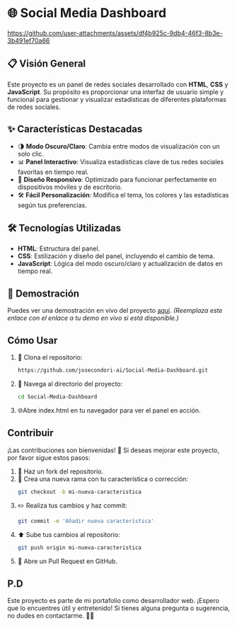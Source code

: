 # 🌐 Social Media Dashboard



https://github.com/user-attachments/assets/df4b925c-9db4-46f3-8b3e-3b491ef70a66


## 📋 Visión General
Este proyecto es un panel de redes sociales desarrollado con **HTML**, **CSS** y **JavaScript**. Su propósito es proporcionar una interfaz de usuario simple y funcional para gestionar y visualizar estadísticas de diferentes plataformas de redes sociales. 

## ✨ Características Destacadas
- 🌗 **Modo Oscuro/Claro**: Cambia entre modos de visualización con un solo clic.
- 📊 **Panel Interactivo**: Visualiza estadísticas clave de tus redes sociales favoritas en tiempo real.
- 📱 **Diseño Responsivo**: Optimizado para funcionar perfectamente en dispositivos móviles y de escritorio.
- 🛠️ **Fácil Personalización**: Modifica el tema, los colores y las estadísticas según tus preferencias.

## 🛠️ Tecnologías Utilizadas
- **HTML**: Estructura del panel.
- **CSS**: Estilización y diseño del panel, incluyendo el cambio de tema.
- **JavaScript**: Lógica del modo oscuro/claro y actualización de datos en tiempo real.

## 🚀 Demostración
Puedes ver una demostración en vivo del proyecto [aquí](#). *(Reemplaza este enlace con el enlace a tu demo en vivo si está disponible.)*

## Cómo Usar
1. 🚀 Clona el repositorio:
    ```bash
    https://github.com/josecondori-ai/Social-Media-Dashboard.git
    ```
2. 📂 Navega al directorio del proyecto:
    ```bash
    cd Social-Media-Dashboard
    ```
3.  🌐Abre index.html en tu navegador para ver el panel en acción.

## Contribuir
¡Las contribuciones son bienvenidas! 🙌 Si deseas mejorar este proyecto, por favor sigue estos pasos:
1. 🍴 Haz un fork del repositorio.
2. 🌿 Crea una nueva rama con tu característica o corrección:
    ```bash
    git checkout -b mi-nueva-caracteristica
    ```
3. ✏️ Realiza tus cambios y haz commit:
    ```bash
    git commit -m 'Añadir nueva característica'
    ```
4. ⬆️ Sube tus cambios al repositorio:
    ```bash
    git push origin mi-nueva-caracteristica
    ```
5. 🔄 Abre un Pull Request en GitHub.

## P.D
Este proyecto es parte de mi portafolio como desarrollador web. ¡Espero que lo encuentres útil y entretenido! Si tienes alguna pregunta o sugerencia, no dudes en contactarme. 🚀✨
